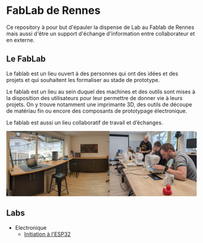 # FabLab de Rennes

Ce repository à pour but d'épauler la dispense de Lab au Fablab de Rennes mais aussi d'être un support d'échange d'information entre collaborateur et en externe.

## Le FabLab

Le fablab est un lieu ouvert à des personnes qui ont des idées et des projets et qui souhaitent les formaliser au stade de prototype.  

Le fablab est un lieu au sein duquel des machines et des outils sont mises à la disposition des utilisateurs pour leur permettre de donner vie à leurs projets. On y trouve notamment une imprimante 3D, des outils de découpe de matériau fin ou encore des composants de prototypage électronique. 

Le fablab est aussi un lieu collaboratif de travail et d’échanges.

![Photo du fablab](https://github.com/Zenika/rennes-fablab/blob/main/fablab.jpg?raw=true)

## Labs

 - Electronique
	 - [Initiation à l'ESP32](https://github.com/Zenika/rennes-fablab/blob/main/electronic/esp32/lab-initiation.md)